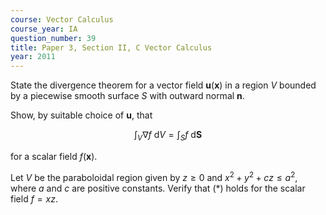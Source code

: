 ```yaml
---
course: Vector Calculus
course_year: IA
question_number: 39
title: Paper 3, Section II, C Vector Calculus
year: 2011
---
```




State the divergence theorem for a vector field $\mathbf{u}(\mathbf{x})$ in a region $V$ bounded by a piecewise smooth surface $S$ with outward normal $\mathbf{n}$.

Show, by suitable choice of $\mathbf{u}$, that

$$\int_{V} \nabla f \mathrm{~d} V=\int_{S} f \mathrm{~d} \mathbf{S}$$

for a scalar field $f(\mathbf{x})$.

Let $V$ be the paraboloidal region given by $z \geqslant 0$ and $x^{2}+y^{2}+c z \leqslant a^{2}$, where $a$ and $c$ are positive constants. Verify that $(*)$ holds for the scalar field $f=x z$.